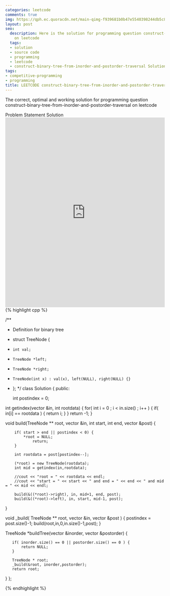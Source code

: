 ```yaml
---
categories: leetcode
comments: true
img: https://qph.ec.quoracdn.net/main-qimg-f939681b0b47e5540398244db5c8966f?convert_to_webp=true
layout: post
seo:
  description: Here is the solution for programming question construct-binary-tree-from-inorder-and-postorder-traversal
    on leetcode
  tags:
  - solution
  - source code
  - programming
  - leetcode
  - construct-binary-tree-from-inorder-and-postorder-traversal Solution
tags:
- competitive-programming
- programming
title: LEETCODE construct-binary-tree-from-inorder-and-postorder-traversal Solution
---
```

The correct, optimal and working solution for programming question construct-binary-tree-from-inorder-and-postorder-traversal on leetcode

<div class="ui secondary pointing large menu">
  <a class="grey item" data-tab="problem-statement">
    Problem Statement
  </a>
  <a class="active item grey" data-tab="solution">
    Solution
  </a>
</div>
<div class="ui bottom attached tab" data-tab="problem-statement">
    <iframe src="https://leetcode.com/problems/construct-binary-tree-from-inorder-and-postorder-traversal/" width="100%" height="600px" style="overflow: scroll; border: none;"></iframe>
</div>
<div class="ui bottom attached active tab" data-tab="solution">
{% highlight cpp %}

/**
 * Definition for binary tree
 * struct TreeNode {
 *     int val;
 *     TreeNode *left;
 *     TreeNode *right;
 *     TreeNode(int x) : val(x), left(NULL), right(NULL) {}
 * };
 */
class Solution {
public:

    int postindex = 0;
    
int getindex(vector<int> &in, int rootdata) {
	for( int i = 0 ; i < in.size() ; i++ ) {
            if( in[i] == rootdata ) {
                return i;
            }
        }
        return -1;
}

void build(TreeNode ** root, vector<int> &in, int start, int end, vector<int> &post) {
        
        if( start > end || postindex < 0) {
			*root = NULL;
            	return;
        }

        int rootdata = post[postindex--];
        
        (*root) = new TreeNode(rootdata);
        int mid = getindex(in,rootdata);

		//cout << "root = " << rootdata << endl;
		//cout << "start = " << start << " and end = " << end << " and mid = " << mid << endl;
        
        build(&((*root)->right), in, mid+1, end, post);
        build(&((*root)->left), in, start, mid-1, post);
        
}

void _build( TreeNode ** root, vector<int> &in, vector<int> &post ) {
        postindex = post.size()-1;
        build(root,in,0,in.size()-1,post);
}

TreeNode *buildTree(vector<int> &inorder, vector<int> &postorder) {
       
       if( inorder.size() == 0 || postorder.size() == 0 ) {
           return NULL;
       }
       
       TreeNode * root;
       _build(&root, inorder,postorder);
       return root;
}
};

{% endhighlight %}
</div>
